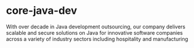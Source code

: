 # core-java-dev
With over decade in Java development outsourcing, our company delivers scalable and secure solutions on Java for innovative software companies across a variety of industry sectors including hospitality and manufacturing
